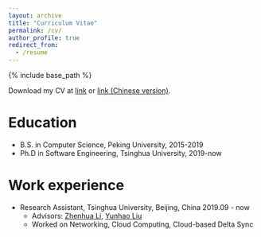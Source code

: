 ```yaml
---
layout: archive
title: "Curriculum Vitae"
permalink: /cv/
author_profile: true
redirect_from:
  - /resume
---
```


{% include base_path %}

Download my CV at [link](/static/cv/jianweizheng_cv_en.pdf) or [link (Chinese version)](/static/cv/jianweizheng_cv_zh.pdf).

Education
======
* B.S. in Computer Science, Peking University, 2015-2019
* Ph.D in Software Engineering, Tsinghua University, 2019-now

Work experience
======
* Research Assistant, Tsinghua University, Beijing, China   2019.09 - now
  * Advisors: [Zhenhua Li](http://www.greenorbs.org/people/lzh/), [Yunhao Liu](http://tns.thss.tsinghua.edu.cn/~yunhao/en.html)
  * Worked on Networking, Cloud Computing, Cloud-based Delta Sync


<!-- Publications
======
  <ul>{% for post in site.publications %}
    {% include archive-single-cv.html %}
  {% endfor %}</ul>
  
Talks
======
  <ul>{% for post in site.talks %}
    {% include archive-single-talk-cv.html %}
  {% endfor %}</ul>
  
Teaching
======
  <ul>{% for post in site.teaching %}
    {% include archive-single-cv.html %}
  {% endfor %}</ul>
   -->

